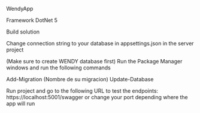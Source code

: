 WendyApp

Framework DotNet 5

Build solution

Change connection string to your database in appsettings.json in the server project

(Make sure to create WENDY database first)
Run the Package Manager windows and run the following commands

Add-Migration (Nombre de su migracion)
Update-Database
  
Run project and go to the following URL to test the endpoints: https://localhost:5001/swagger or change your port depending where the app will run

